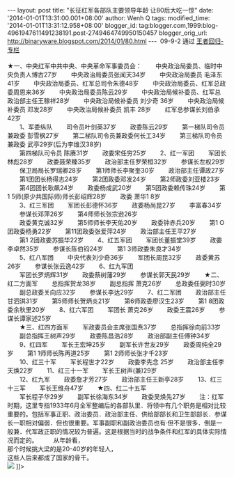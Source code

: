 --- layout: post title: "长征红军各部队主要领导年龄 让80后大吃一惊"
date: '2014-01-01T13:31:00.001+08:00' author: Wenh Q tags:
modified\_time: '2014-01-01T13:31:12.958+08:00' blogger\_id:
tag:blogger.com,1999:blog-4961947611491238191.post-2749464749950150457
blogger\_orig\_url: http://binaryware.blogspot.com/2014/01/80.html ---
 09-9-2 通过 [王者回归-专栏](http://blog.china.com/u/060604/863/) \
\
★一、中央红军中共中央、中央革命军事委员会：
　　中央政治局委员、临时中央负责人博古27岁
　　中央政治局委员张闻天34岁
　　中央政治局委员 毛泽东41岁
　　中央政治局委员、红军总司令朱德48岁
　　中央政治局委员、红军总政委周恩来36岁
　　中央政治局委员陈云29岁
　　中央政治局候补委员、红军总政治部主任王稼祥28岁
　　中央政治局候补委员 刘少奇 36岁
　　中央政治局候补委员 邓发28岁
　　中央政治局候补委员 凯丰 28岁
　　红军总参谋长刘伯承42岁
\
　　1、军委纵队
　　司令员叶剑英37岁
　　政委陈云29岁
　　第一梯队司令员兼政委 彭雪枫27岁
　　第二梯队司令员兼政委何长工34岁
　　第三梯队司令员兼政委 武亭29岁(后为李维汉38岁)
\
　　第四梯队司令员 陈赓31岁
　　政委宋任穷25岁
　　2、红一军团
　　军团长林彪28岁
　　政委聂荣臻35岁
　　政治部主任罗荣桓32岁
　　参谋长左权29岁
　　保卫局局长罗瑞卿28岁
　　第1师师长李聚奎30岁
　　政治部主任谭政27岁
　　第1团团长杨得志24岁
　　第2团政委邓发24岁
　　第2师政委刘亚楼23岁
　　第4团团长耿飙24岁
　　政委杨成武20岁
　　第5团政委赖传珠24岁
　　第1 5师(原少共国际师)师长彭绍辉28岁
　　政委 萧华1 8岁
\
　　3、红三军团
　　军团长彭德怀36岁
　　政委杨尚昆27岁
　　李富春34岁
　　参谋长邓萍26岁
　　第4师师长张宗逊26岁
\
　　政委黄克诚32岁
　　第5师师长李天佑20岁
　　政委钟赤兵20岁
　　第1 O团政委杨勇22岁
　　第11团政委张爱萍24岁
　　政治部主任王平27岁
\
　　第1 2团政委苏振华22岁
　　4、红五军团
　　军团长董振堂39岁
　　政委李卓然35岁
　　参谋长陈伯钧24岁
　　第1 3师政委朱良才34岁
\
　　5、红八军团
　　中央代表刘少奇36岁
　　军团长周昆32岁
　　政委黄苏26岁
　　参谋长张云逸42岁
　　6、红九军团
\
　　军团长罗炳辉31岁
　　政委蔡树藩29岁
　　参谋长郭天民29岁
　　★二、红二方面军
　　总指挥贺龙38岁
　　副总指挥 萧克26岁
　　总政委任弼时30岁
　　副总政委关向应32岁
　　参谋长李达29岁
　　7、红二军团
　　政治部主任甘泗淇31岁
　　第5师师长贺炳炎21岁
　　第6师政委廖汉生23岁
　　第1 8团政委余秋里20岁
　　8、红六军团
　　军团长 萧克26岁
　　政委王震26岁
　　参谋长谭家述25岁
\
　　★三、红四方面军
　　军政委员会主席张国焘37岁
　　总指挥徐向前33岁
　　副总指挥王树声29岁
　　政委陈昌浩28岁
　　政治部副主任傅钟34岁
\
　　9、红四军
　　军长王宏坤25岁
　　副军长许世友29岁
　　政委周纯全29岁
　　第1 1师师长陈再道25岁
　　第1 2师师长张才千23岁
\
　　10、红三十军
　　军长程世才22岁
　　政委李先念 25岁
　　政治部主任李天焕22岁
　　11、红三十一军
　　军长王树声(兼)29岁
\
　　12、红九军
　　政委詹才芳27岁
　　政治部主任王新亭28岁
　　13、红三十三军
　　军长王维舟47岁
　　★四、红二十五军
\
　　军长程子华29岁
　　副军长徐海东34岁
　　政委吴焕先27岁
　　注：红军时期，这里专指1933年6月全军整编后的各部队里．将领中有几个职务是相对比较重要的。包括军事正职、政治委员．政治部主任、供给部部长和卫生部部长．参谋长一职相对偏弱．但也很重要。军事副职和副政治委员也有·但不是很多．倒是一般兼．代军政正职的情况较为普遍。这是根据当时的战争条件和红军的具体实际情况而定的。
　　
从年龄看，\
那个时候挑大梁的是20-40岁的年轻人，\
这些人后来都成了国家的骨干。
\
[![](http://image.club.china.com/1011/2009/9/2/mid/1251893883618.jpg)](http://image.club.china.com/1011/2009/9/2/1251893883618.jpg)
]]\>

